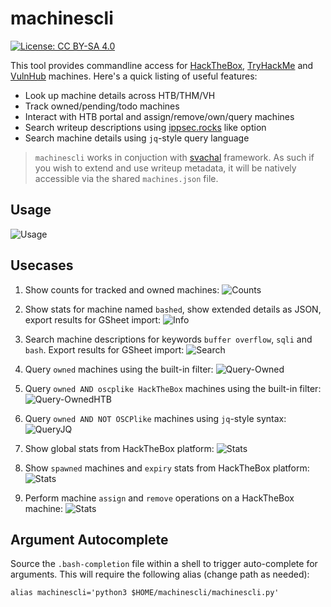 # machinescli

[![License: CC BY-SA 4.0](https://raw.githubusercontent.com/7h3rAm/7h3rAm.github.io/master/static/files/ccbysa4.svg)](https://creativecommons.org/licenses/by-sa/4.0/)

This tool provides commandline access for [HackTheBox](https://www.hackthebox.eu), [TryHackMe](https://tryhackme.com/) and [VulnHub](https://www.vulnhub.com/) machines. Here's a quick listing of useful features:

- Look up machine details across HTB/THM/VH
- Track owned/pending/todo machines
- Interact with HTB portal and assign/remove/own/query machines
- Search writeup descriptions using [ippsec.rocks](https://ippsec.rocks/?#) like option
- Search machine details using `jq`-style query language

> `machinescli` works in conjuction with [svachal](https://github.com/7h3rAm/svachal) framework.
> As such if you wish to extend and use writeup metadata, it will be natively accessible via the shared `machines.json` file.

## Usage
![Usage](machinescli01.png)

## Usecases
1. Show counts for tracked and owned machines:
![Counts](machinescli02.png)

1. Show stats for machine named `bashed`, show extended details as JSON, export results for GSheet import:
![Info](machinescli03.png)

1. Search machine descriptions for keywords `buffer overflow`, `sqli` and `bash`. Export results for GSheet import:
![Search](machinescli04.png)

1. Query `owned` machines using the built-in filter:
![Query-Owned](machinescli05.png)

1. Query `owned AND oscplike HackTheBox` machines using the built-in filter:
![Query-OwnedHTB](machinescli06.png)

1. Query `owned AND NOT OSCPlike` machines using `jq`-style syntax:
![QueryJQ](machinescli07.png)

1. Show global stats from HackTheBox platform:
![Stats](machinescli08.png)

1. Show `spawned` machines and `expiry` stats from HackTheBox platform:
![Stats](machinescli09.png)

1. Perform machine `assign` and `remove` operations on a HackTheBox machine:
![Stats](machinescli10.png)

## Argument Autocomplete
Source the `.bash-completion` file within a shell to trigger auto-complete for arguments. This will require the following alias (change path as needed): 
```console
alias machinescli='python3 $HOME/machinescli/machinescli.py'
```

